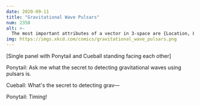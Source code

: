 ```yaml
---
date: 2020-09-11
title: "Gravitational Wave Pulsars"
num: 2358
alt: >-
  The most important attributes of a vector in 3-space are {Location, Location, Location}
img: https://imgs.xkcd.com/comics/gravitational_wave_pulsars.png
---
```

[Single panel with Ponytail and Cueball standing facing each other]

Ponytail: Ask me what the secret to detecting gravitational waves using pulsars is.

Cueball: What's the secret to detecting grav—

Ponytail: Timing!